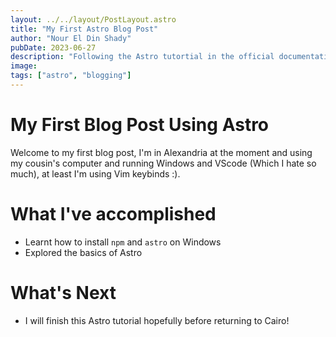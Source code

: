 ```yaml
---
layout: ../../layout/PostLayout.astro
title: "My First Astro Blog Post"
author: "Nour El Din Shady"
pubDate: 2023-06-27
description: "Following the Astro tutortial in the official documentation"
image:
tags: ["astro", "blogging"]
---
```


# My First Blog Post Using Astro

Welcome to my first blog post, I'm in Alexandria at the moment and using my cousin's computer and running Windows and VScode (Which I hate so much), at least I'm using Vim keybinds :).

# What I've accomplished

- Learnt how to install `npm` and `astro` on Windows
- Explored the basics of Astro

# What's Next

- I will finish this Astro tutorial hopefully before returning to Cairo!
